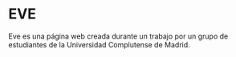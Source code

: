 # EVE

Eve es una página web creada durante un trabajo por un grupo de estudiantes de la Universidad Complutense de Madrid.

